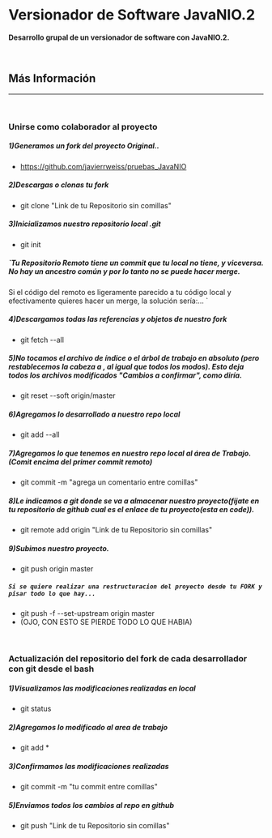 # Versionador de Software JavaNIO.2

**Desarrollo grupal de un versionador de software con JavaNIO.2.**


</br>

## Más Información

<hr>

</br>

### Unirse como colaborador al proyecto

##### 1)Generamos un fork del proyecto Original..
* https://github.com/javierrweiss/pruebas_JavaNIO

##### 2)Descargas o clonas tu fork
* git clone "Link de tu Repositorio sin comillas"

##### 3)Inicializamos nuestro repositorio local .git
* git init

##### `Tu Repositorio Remoto tiene un commit que tu local no tiene, y viceversa. No hay un ancestro común y por lo tanto no se puede hacer merge.
Si el código del remoto es ligeramente parecido a tu código local y efectivamente quieres hacer un merge, la solución sería:... `

##### 4)Descargamos todas las referencias y objetos de nuestro fork
* git fetch --all

##### 5)No tocamos el archivo de índice o el árbol de trabajo en absoluto (pero restablecemos la cabeza a , al igual que todos los modos). Esto deja todos los archivos modificados "Cambios a confirmar", como diría.
* git reset --soft origin/master

##### 6)Agregamos lo desarrollado a nuestro repo local
* git add --all

##### 7)Agregamos lo que tenemos en nuestro repo local al área de Trabajo.(Comit encima del primer commit remoto)
* git commit -m "agrega un comentario entre comillas"

##### 8)Le indicamos a git donde se va a almacenar nuestro proyecto(fijate en tu repositorio de github cual es el enlace de tu proyecto(esta en code)).
* git remote add origin "Link de tu Repositorio sin comillas"

##### 9)Subimos nuestro proyecto.
* git push origin master


#####  `Si se quiere realizar una restructuracion del proyecto desde tu FORK y pisar todo lo que hay...`
* git push -f --set-upstream origin master
* (OJO, CON ESTO SE PIERDE TODO LO QUE HABIA)

</br>


### Actualización del repositorio del fork de cada desarrollador con git desde el bash 

##### 1)Visualizamos las modificaciones realizadas en local
* git status

##### 2)Agregamos lo modificado al area de trabajo
* git add *

##### 3)Confirmamos las modificaciones realizadas
* git commit -m "tu commit entre comillas"

##### 5)Enviamos todos los cambios al repo en github
* git push "Link de tu Repositorio sin comillas"

</br>

</br>
